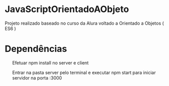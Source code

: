 # JavaScriptOrientadoAObjeto
<p>
  Projeto realizado baseado no curso da Alura voltado a Orientado a Objetos ( ES6 ) 
  </p>

<h1> Dependências </h1>
<ul> Efetuar npm install no server e client </ul>
<ul> Entrar na pasta server pelo terminal e executar npm start para iniciar servidor na porta :3000 </ul>
